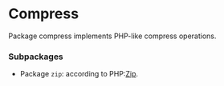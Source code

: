 Compress
========

Package compress implements PHP-like compress operations.

### Subpackages

- Package `zip`: according to PHP:[Zip](http://www.php.net/manual/en/book.zip.php).